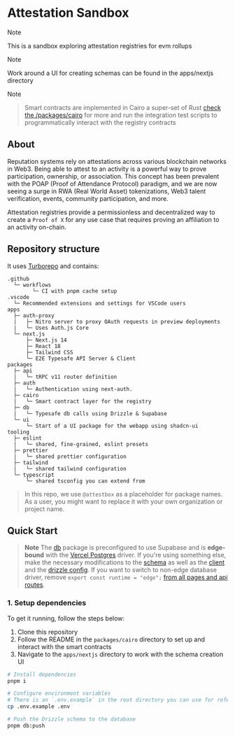 # Attestation Sandbox
> [!NOTE]
>
> This is a sandbox exploring attestation registries for evm rollups

> [!NOTE]
>
> Work around a UI for creating schemas can be found in the apps/nextjs directory

> [!NOTE]
>
> > Smart contracts are implemented in Cairo a super-set of Rust [check the /packages/cairo](./packages/cairo/) for more and run the integration test scripts to programmatically interact with the registry contracts


## About

Reputation systems rely on attestations across various blockchain networks in Web3. Being able to attest to an activity is a powerful way to prove participation, ownership, or association. This concept has been prevalent with the POAP (Proof of Attendance Protocol) paradigm, and we are now seeing a surge in RWA (Real World Asset) tokenizations, Web3 talent verification, events, community participation, and more.

Attestation registries provide a permissionless and decentralized way to create a `Proof of X` for any use case that requires proving an affiliation to an activity on-chain.


## Repository structure

It uses [Turborepo](https://turborepo.org) and contains:

```text
.github
  └─ workflows
        └─ CI with pnpm cache setup
.vscode
  └─ Recommended extensions and settings for VSCode users
apps
  ├─ auth-proxy
  |   ├─ Nitro server to proxy OAuth requests in preview deployments
  |   └─ Uses Auth.js Core
  └─ next.js
      ├─ Next.js 14
      ├─ React 18
      ├─ Tailwind CSS
      └─ E2E Typesafe API Server & Client
packages
  ├─ api
  |   └─ tRPC v11 router definition
  ├─ auth
  |   └─ Authentication using next-auth.
  ├─ cairo
  |   └─ Smart contract layer for the registry
  ├─ db
  |   └─ Typesafe db calls using Drizzle & Supabase
  └─ ui
      └─ Start of a UI package for the webapp using shadcn-ui
tooling
  ├─ eslint
  |   └─ shared, fine-grained, eslint presets
  ├─ prettier
  |   └─ shared prettier configuration
  ├─ tailwind
  |   └─ shared tailwind configuration
  └─ typescript
      └─ shared tsconfig you can extend from
```

> In this repo, we use `@attestbox` as a placeholder for package names. As a user, you might want to replace it with your own organization or project name.


## Quick Start

> **Note**
> The [db](./packages/db) package is preconfigured to use Supabase and is **edge-bound** with the [Vercel Postgres](https://github.com/vercel/storage/tree/main/packages/postgres) driver. If you're using something else, make the necessary modifications to the [schema](./packages/db/src/schema) as well as the [client](./packages/db/src/index.ts) and the [drizzle config](./packages/db/drizzle.config.ts). If you want to switch to non-edge database driver, remove `export const runtime = "edge";` [from all pages and api routes](https://github.com/t3-oss/create-t3-turbo/issues/634#issuecomment-1730240214).


### 1. Setup dependencies

To get it running, follow the steps below:

1. Clone this repository
2. Follow the README in the `packages/cairo` directory to set up and interact with the smart contracts
3. Navigate to the `apps/nextjs` directory to work with the schema creation UI


```bash
# Install dependencies
pnpm i

# Configure environment variables
# There is an `.env.example` in the root directory you can use for reference
cp .env.example .env

# Push the Drizzle schema to the database
pnpm db:push
```
